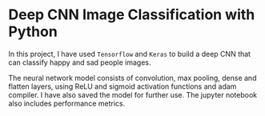 # Deep CNN Image Classification with Python

In this project, I have used `Tensorflow` and `Keras` to build a deep CNN that can classify happy and sad people images.

The neural network model consists of convolution, max pooling, dense and flatten layers, using ReLU and sigmoid activation functions and adam compiler. I have also saved the model for further use. The jupyter notebook also includes performance metrics.
